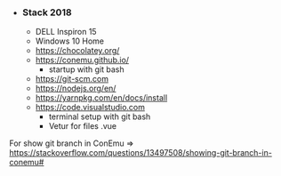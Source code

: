 - ### Stack 2018
  - DELL Inspiron 15
  - Windows 10 Home
  - https://chocolatey.org/
  - https://conemu.github.io/
    - startup with git bash
  - https://git-scm.com
  - https://nodejs.org/en/
  - https://yarnpkg.com/en/docs/install
  - https://code.visualstudio.com
    - terminal setup with git bash
    - Vetur for files .vue

For show git branch in ConEmu => https://stackoverflow.com/questions/13497508/showing-git-branch-in-conemu#
